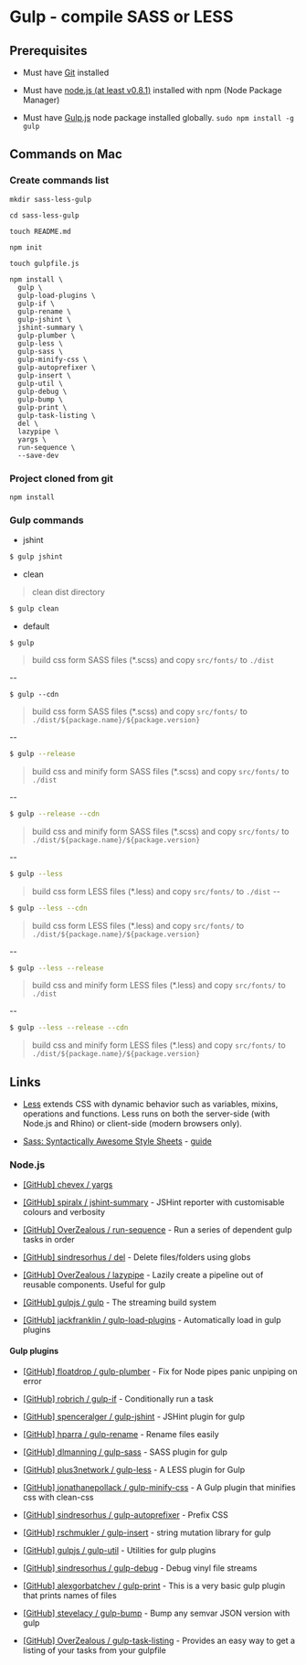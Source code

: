 # Gulp - compile SASS or LESS

## Prerequisites

* Must have [Git](http://git-scm.com/) installed

* Must have [node.js (at least v0.8.1)](http://nodejs.org/) installed with npm (Node Package Manager)

* Must have [Gulp.js](http://gulpjs.com/) node package installed globally.  `sudo npm install -g gulp`


## Commands on Mac

### Create commands list

```
mkdir sass-less-gulp

cd sass-less-gulp

touch README.md

npm init

touch gulpfile.js

npm install \
  gulp \
  gulp-load-plugins \
  gulp-if \
  gulp-rename \
  gulp-jshint \
  jshint-summary \
  gulp-plumber \
  gulp-less \
  gulp-sass \
  gulp-minify-css \
  gulp-autoprefixer \
  gulp-insert \
  gulp-util \
  gulp-debug \
  gulp-bump \
  gulp-print \
  gulp-task-listing \
  del \
  lazypipe \
  yargs \
  run-sequence \
  --save-dev

```

### Project cloned from git

```
npm install
```

### Gulp commands

* jshint

```bash
$ gulp jshint
```

* clean

> clean dist directory

```bash
$ gulp clean
```

* default

```bach
$ gulp
```
> build css form SASS files (*.scss) and copy `src/fonts/` to `./dist`

--

```bach
$ gulp --cdn
```
> build css form SASS files (*.scss) and copy `src/fonts/` to `./dist/${package.name}/${package.version}`

--

```bash
$ gulp --release
```

> build css and minify form SASS files (*.scss) and copy `src/fonts/` to `./dist`

--

```bash
$ gulp --release --cdn
```

> build css and minify form SASS files (*.scss) and copy `src/fonts/` to `./dist/${package.name}/${package.version}`

--

```bash
$ gulp --less
```

> build css form LESS files (*.less) and copy `src/fonts/` to `./dist`
--

```bash
$ gulp --less --cdn
```

> build css form LESS files (*.less) and copy `src/fonts/` to `./dist/${package.name}/${package.version}`

--

```bash
$ gulp --less --release
```

> build css and minify form LESS files (*.less) and copy `src/fonts/` to `./dist`

--

```bash
$ gulp --less --release --cdn
```

> build css and minify form LESS files (*.less) and copy `src/fonts/` to `./dist/${package.name}/${package.version}`


## Links

* [Less](http://lesscss.org/) extends CSS with dynamic behavior such as variables, mixins, operations and functions. Less runs on both the server-side (with Node.js and Rhino) or client-side (modern browsers only).

* [Sass: Syntactically Awesome Style Sheets](http://sass-lang.com/) - [guide](http://sass-lang.com/guide)


### Node.js 

* [[GitHub] chevex / yargs](https://github.com/chevex/yargs)

* [[GitHub] spiralx / jshint-summary](https://github.com/spiralx/jshint-summary) - JSHint reporter with customisable colours and verbosity

* [[GitHub] OverZealous / run-sequence](https://github.com/OverZealous/run-sequence) - Run a series of dependent gulp tasks in order

* [[GitHub] sindresorhus / del](https://github.com/sindresorhus/del) - Delete files/folders using globs

* [[GitHub] OverZealous / lazypipe](https://github.com/OverZealous/lazypipe) - Lazily create a pipeline out of reusable components. Useful for gulp

* [[GitHub] gulpjs / gulp](https://github.com/gulpjs/gulp) - The streaming build system

* [[GitHub] jackfranklin / gulp-load-plugins](https://github.com/jackfranklin/gulp-load-plugins) - Automatically load in gulp plugins


#### Gulp plugins

* [[GitHub] floatdrop / gulp-plumber](https://github.com/floatdrop/gulp-plumber) - Fix for Node pipes panic unpiping on error

* [[GitHub] robrich / gulp-if](https://github.com/robrich/gulp-if) - Conditionally run a task

* [[GitHub] spenceralger / gulp-jshint](https://github.com/spenceralger/gulp-jshint) - JSHint plugin for gulp

* [[GitHub] hparra / gulp-rename](https://github.com/hparra/gulp-rename) - Rename files easily

* [[GitHub] dlmanning / gulp-sass](https://github.com/dlmanning/gulp-sass) - SASS plugin for gulp

* [[GitHub] plus3network / gulp-less](https://github.com/plus3network/gulp-less) - A LESS plugin for Gulp

* [[GitHub] jonathanepollack / gulp-minify-css](https://github.com/jonathanepollack/gulp-minify-css) - A Gulp plugin that minifies css with clean-css

* [[GitHub] sindresorhus / gulp-autoprefixer](https://github.com/sindresorhus/gulp-autoprefixer) - Prefix CSS

* [[GitHub] rschmukler / gulp-insert](https://github.com/rschmukler/gulp-insert) - string mutation library for gulp

* [[GitHub] gulpjs / gulp-util](https://github.com/gulpjs/gulp-util) - Utilities for gulp plugins

* [[GitHub] sindresorhus / gulp-debug](https://github.com/sindresorhus/gulp-debug) - Debug vinyl file streams

* [[GitHub] alexgorbatchev / gulp-print](https://github.com/alexgorbatchev/gulp-print) - This is a very basic gulp plugin that prints names of files

* [[GitHub] stevelacy / gulp-bump](https://github.com/stevelacy/gulp-bump) - Bump any semvar JSON version with gulp

* [[GitHub] OverZealous / gulp-task-listing](https://github.com/OverZealous/gulp-task-listing) - Provides an easy way to get a listing of your tasks from your gulpfile
